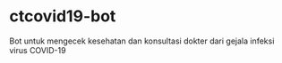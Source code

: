 # ctcovid19-bot
Bot untuk mengecek kesehatan dan konsultasi dokter dari gejala infeksi virus COVID-19
